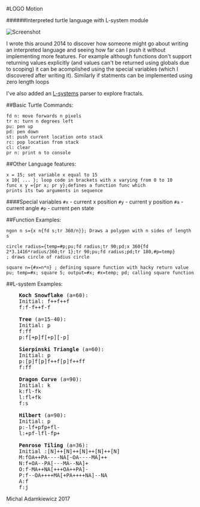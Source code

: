 #LOGO Motion

######Interpreted turtle language with L-system module

![Screenshot](https://github.com/mikadam/Logo-and-Lsystems/screen_shot.png)


I wrote this around 2014 to discover how someone might go about writing an interpreted language and seeing how far can I push it without implementing more features. For example although functions don't support returning values  explicitly (and values can't be returned using globals due to scoping) it can be acomplished using the special variables (which I discovered after writing it). Similarly if statments can be implemented using zero length loops
 
I've also added an [L-systems](https://en.wikipedia.org/wiki/L-system) parser to explore fractals.

##Basic Turtle Commands:

	fd n: move forwards n pixels
	tr n: turn n degrees left
	pu: pen up
	pd: pen down
	st: push current location onto stack
	rc: pop location from stack
	cl: clear 
	pr n: print n to console

##Other Language features:

	x = 15; set variable x equal to 15
	x 10{ ... }; loop code in brackets with x varying from 0 to 10
	func x y ={pr x; pr y};defines a function func which 
	prints its two arguments in sequence
	
####Special variables 
`#x` - current x position
`#y` - current y position
`#a` - current angle
`#p` - current pen state


##Function Examples:

	ngon n s={x n{fd s;tr 360/n}}; Draws a polygon with n sides of length s
	
	circle radius={temp=#p;pu;fd radius;tr 90;pd;x 360{fd 2*3.1416*radius/360;tr 1};tr 90;pu;fd radius;pd;tr 180,#p=temp}
	; draws circle of radius circle
	
	square n={#x=n*n} ; defining square function with hacky return value
	pu; temp=#x; square 5; output=#x; #x=temp; pd; calling square function

##L-system Examples:
<pre>
	<b>Koch Snowflake</b> (a=60):
	Initial: f++f++f
	f:f-f++f-f
	
	<b>Tree</b> (a=15-40):
	Initial: p
	f:ff
	p:f[+p]f[+p][-p]
	
	<b>Sierpinski Triangle</b> (a=60):
	Initial: p
	p:[p]f[p]f++f[p]f++ff
	f:ff
	
	<b>Dragon Curve</b> (a=90):
	Initial: k
	k:fl-fk
	l:fl+fk
	f:s
	
	<b>Hilbert</b> (a=90):
	Initial: p
	p:-lf+pfp+fl-
	l:+pf-lfl-fp+
	
	<b>Penrose Tiling</b> (a=36):
	Initial :[N]++[N]++[N]++[N]++[N]
	M:fOA++PA----NA[-OA----MA]++
	N:f+OA--PA[---MA--NA]+
	O:f-MA++NA[+++OA++PA]-
	P:f--OA++++MA[+PA++++NA]--NA
	A:f
	f:j
</pre>


Michal Adamkiewicz 2017